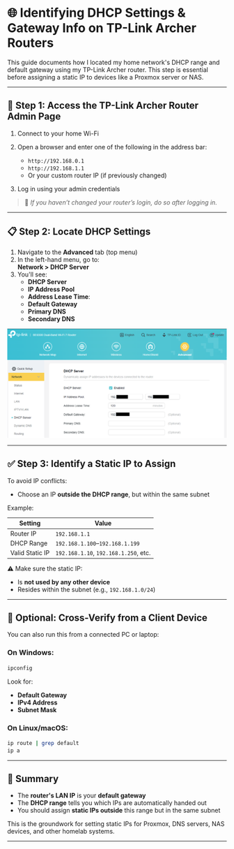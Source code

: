 # 🌐 Identifying DHCP Settings & Gateway Info on TP-Link Archer Routers

This guide documents how I located my home network's DHCP range and default gateway using my TP-Link Archer router. This step is essential before assigning a static IP to devices like a Proxmox server or NAS.

---

## 🧭 Step 1: Access the TP-Link Archer Router Admin Page

1. Connect to your home Wi-Fi
2. Open a browser and enter one of the following in the address bar:
   - `http://192.168.0.1`
   - `http://192.168.1.1`
   - Or your custom router IP (if previously changed)

3. Log in using your admin credentials

> 🔐 *If you haven’t changed your router’s login, do so after logging in.*

---

## 📋 Step 2: Locate DHCP Settings

1. Navigate to the **Advanced** tab (top menu)
2. In the left-hand menu, go to:  
   **Network > DHCP Server**
3. You'll see:
   - **DHCP Server** 
   - **IP Address Pool**
   - **Address Lease Time**:
   - **Default Gateway**
   - **Primary DNS**
   - **Secondary DNS** 

![TP-Link DHCP Settings](../images/proxmox/tplink_dhcp_settings.png)

---

## ✅ Step 3: Identify a Static IP to Assign

To avoid IP conflicts:
- Choose an IP **outside the DHCP range**, but within the same subnet

Example:

| Setting        | Value                    |
|----------------|---------------------------|
| Router IP      | `192.168.1.1`             |
| DHCP Range     | `192.168.1.100`–`192.168.1.199` |
| Valid Static IP| `192.168.1.10`, `192.168.1.250`, etc. |

⚠️ Make sure the static IP:
- Is **not used by any other device**
- Resides within the subnet (e.g., `192.168.1.0/24`)

---

## 📌 Optional: Cross-Verify from a Client Device

You can also run this from a connected PC or laptop:

### On Windows:
```powershell
ipconfig
```

Look for:
- **Default Gateway**
- **IPv4 Address**
- **Subnet Mask**

### On Linux/macOS:
```bash
ip route | grep default
ip a
```

---

## 🧠 Summary

- The **router's LAN IP** is your **default gateway**
- The **DHCP range** tells you which IPs are automatically handed out
- You should assign **static IPs outside** this range but in the same subnet

This is the groundwork for setting static IPs for Proxmox, DNS servers, NAS devices, and other homelab systems.

---

